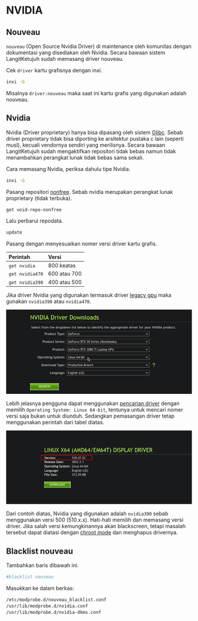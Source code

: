 # NVIDIA

## Nouveau

`nouveau` (Open Source Nvidia Driver) di maintenance oleh komunitas dengan dokumentasi yang disediakan oleh Nvidia. Secara bawaan sistem LangitKetujuh sudah memasang driver nouveau.

Cek `driver` kartu grafisnya dengan inxi.

```sh
inxi -G
```
Misalnya `driver:nouveau` maka saat ini kartu grafis yang digunakan adalah nouveau.

## Nvidia

Nvidia (Driver proprietary) hanya bisa dipasang oleh sistem [Glibc](../../../perbandingan/libc.html#glibc-gnu-libc). Sebab driver proprietary tidak bisa diporting ke arsitektur pustaka c lain (seperti musl), kecuali vendornya sendiri yang merilisnya. Secara bawaan LangitKetujuh sudah mengaktifkan repositori tidak bebas namun tidak menambahkan perangkat lunak tidak bebas sama sekali.

Cara memasang Nvidia, periksa dahulu tipe Nvidia.

```sh
inxi -G
```

Pasang repositori [nonfree]. Sebab nvidia merupakan perangkat lunak proprietary (tidak terbuka).

```sh
get void-repo-nonfree
```

Lalu perbarui repodata.

```sh
update
```

Pasang dengan menyesuaikan nomer versi driver kartu grafis.

| **Perintah**    | **Versi**         |
| :-------------- | :---------------- |
| `get nvidia`    | 800 keatas        |
| `get nvidia470` | 600 atau 700      |
| `get nvidia390` | 400 atau 500      |

Jika driver Nvidia yang digunakan termasuk driver [legacy gpu](https://www.nvidia.com/en-us/drivers/unix/legacy-gpu/) maka gunakan `nvidia390` atau `nvidia470`.

![Nvidia Search LangitKetujuh OS](../../../media/image/nvidia-driver-langitketujuh-id-1.webp)

Lebih jelasnya pengguna dapat menggunakan [pencarian driver](https://www.nvidia.com/Download/index.aspx?lang=en-us) dengan memilih `Operating System: Linux 64-bit`, tentunya untuk mencari nomer versi saja bukan untuk diunduh. Sedangkan pemasangan driver tetap menggunakan perintah dari tabel diatas.

![Nvidia Search LangitKetujuh OS](../../../media/image/nvidia-driver-langitketujuh-id-2.webp)

Dari contoh diatas, Nvidia yang digunakan adalah `nvidia390` sebab menggunakan versi 500 (510.x.x). Hati-hati memilih dan memasang versi driver. Jika salah versi kemungkinannya akan blackscreen, tetapi masalah tersebut dapat diatasi dengan [chroot mode](../../chroot/index.md) dan menghapus drivernya.

## Blacklist nouveau

Tambahkan baris dibawah ini.

```sh
#blacklist nouveau
```
Masukkan ke dalam berkas:

```sh
/etc/modprobe.d/nouveau_blacklist.conf
/usr/lib/modprobe.d/nvidia.conf
/usr/lib/modprobe.d/nvidia-dkms.conf
```

[nonfree]:../../server.html#repo-tambahan
